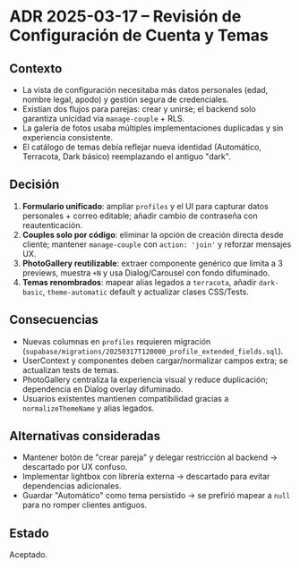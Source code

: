 # ADR 2025-03-17 – Revisión de Configuración de Cuenta y Temas

## Contexto
- La vista de configuración necesitaba más datos personales (edad, nombre legal, apodo) y gestión segura de credenciales.
- Existían dos flujos para parejas: crear y unirse; el backend solo garantiza unicidad vía `manage-couple` + RLS.
- La galería de fotos usaba múltiples implementaciones duplicadas y sin experiencia consistente.
- El catálogo de temas debía reflejar nueva identidad (Automático, Terracota, Dark básico) reemplazando el antiguo "dark".

## Decisión
1. **Formulario unificado**: ampliar `profiles` y el UI para capturar datos personales + correo editable; añadir cambio de contraseña con reautenticación.
2. **Couples solo por código**: eliminar la opción de creación directa desde cliente; mantener `manage-couple` con `action: 'join'` y reforzar mensajes UX.
3. **PhotoGallery reutilizable**: extraer componente genérico que limita a 3 previews, muestra `+N` y usa Dialog/Carousel con fondo difuminado.
4. **Temas renombrados**: mapear alias legados a `terracota`, añadir `dark-basic`, `theme-automatic` default y actualizar clases CSS/Tests.

## Consecuencias
- Nuevas columnas en `profiles` requieren migración (`supabase/migrations/20250317T120000_profile_extended_fields.sql`).
- UserContext y componentes deben cargar/normalizar campos extra; se actualizan tests de temas.
- PhotoGallery centraliza la experiencia visual y reduce duplicación; dependencia en Dialog overlay difuminado.
- Usuarios existentes mantienen compatibilidad gracias a `normalizeThemeName` y alias legados.

## Alternativas consideradas
- Mantener botón de "crear pareja" y delegar restricción al backend → descartado por UX confuso.
- Implementar lightbox con librería externa → descartado para evitar dependencias adicionales.
- Guardar "Automático" como tema persistido → se prefirió mapear a `null` para no romper clientes antiguos.

## Estado
Aceptado.
